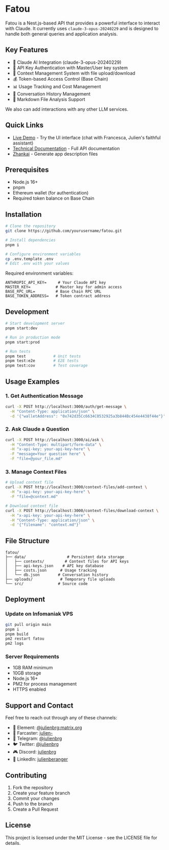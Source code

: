 # Fatou

Fatou is a Nest.js-based API that provides a powerful interface to interact with Claude. It currently uses `claude-3-opus-20240229` and is designed to handle both general queries and application analysis.

## Key Features

- 🤖 Claude AI Integration (claude-3-opus-20240229)
- 🔐 API Key Authentication with Master/User key system
- 📁 Context Management System with file upload/download
- 💰 Token-based Access Control (Base Chain)
- 📊 Usage Tracking and Cost Management
- 🔄 Conversation History Management
- 📝 Markdown File Analysis Support

We also can add interactions with any other LLM services. 

## Quick Links

- [Live Demo](https://ask-my-assistant.netlify.app/) - Try the UI interface (chat with Francesca, Julien's faithful assistant)
- [Technical Documentation](https://github.com/w3hc/fatou/blob/main/DOCS.md) - Full API documentation
- [Zhankai](https://github.com/w3hc/zhankai) - Generate app description files

## Prerequisites

- Node.js 16+
- pnpm
- Ethereum wallet (for authentication)
- Required token balance on Base Chain

## Installation

```bash
# Clone the repository
git clone https://github.com/yourusername/fatou.git

# Install dependencies
pnpm i

# Configure environment variables
cp .env.template .env
# Edit .env with your values
```

Required environment variables:
```
ANTHROPIC_API_KEY=     # Your Claude API key
MASTER_KEY=           # Master key for admin access
BASE_RPC_URL=         # Base Chain RPC URL
BASE_TOKEN_ADDRESS=   # Token contract address
```

## Development

```bash
# Start development server
pnpm start:dev

# Run in production mode
pnpm start:prod

# Run tests
pnpm test            # Unit tests
pnpm test:e2e        # E2E tests
pnpm test:cov        # Test coverage
```

## Usage Examples

### 1. Get Authentication Message

```bash
curl -X POST http://localhost:3000/auth/get-message \
  -H "Content-Type: application/json" \
  -d '{"walletAddress": "0x742d35Cc6634C0532925a3b844Bc454e4438f44e"}'
```

### 2. Ask Claude a Question

```bash
curl -X POST http://localhost:3000/ai/ask \
  -H "Content-Type: multipart/form-data" \
  -H "x-api-key: your-api-key-here" \
  -F "message=Your question here" \
  -F "file=@your_file.md"
```

### 3. Manage Context Files

```bash
# Upload context file
curl -X POST http://localhost:3000/context-files/add-context \
  -H "x-api-key: your-api-key-here" \
  -F "file=@context.md"

# Download context file
curl -X POST http://localhost:3000/context-files/download-context \
  -H "x-api-key: your-api-key-here" \
  -H "Content-Type: application/json" \
  -d '{"filename": "context.md"}'
```

## File Structure

```
fatou/
├── data/                  # Persistent data storage
│   ├── contexts/         # Context files for API keys
│   ├── api-keys.json    # API key database
│   ├── costs.json      # Usage tracking
│   └── db.json        # Conversation history
├── uploads/            # Temporary file uploads
└── src/               # Source code
```

## Deployment

### Update on Infomaniak VPS

```bash
git pull origin main
pnpm i
pnpm build
pm2 restart fatou
pm2 logs
```

### Server Requirements

- 1GB RAM minimum
- 10GB storage
- Node.js 16+
- PM2 for process management
- HTTPS enabled

## Support and Contact

Feel free to reach out through any of these channels:

- 💬 Element: [@julienbrg:matrix.org](https://matrix.to/#/@julienbrg:matrix.org)
- 🦄 Farcaster: [julien-](https://warpcast.com/julien-)
- 📱 Telegram: [@julienbrg](https://t.me/julienbrg)
- 🐦 Twitter: [@julienbrg](https://twitter.com/julienbrg)
- 🎮 Discord: [julienbrg](https://discordapp.com/users/julienbrg)
- 💼 LinkedIn: [julienberanger](https://www.linkedin.com/in/julienberanger/)

## Contributing

1. Fork the repository
2. Create your feature branch
3. Commit your changes
4. Push to the branch
5. Create a Pull Request

## License

This project is licensed under the MIT License - see the LICENSE file for details.